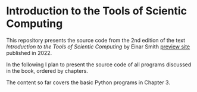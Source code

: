 # Introduction to the Tools of Scientic Computing

This repository presents the source code from the 2nd edition of the  text *Introduction to the Tools of Scientic Computing* by Einar Smith  [preview site](https://link.springer.com/book/10.1007/978-3-031-16972-4)  published in 2022. 

In the following I plan to present  the source code of all programs discussed in the book, ordered by chapters. 

The content so far covers the basic Python programs in Chapter 3. 
